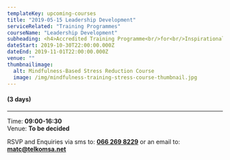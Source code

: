 ```yaml
---
templateKey: upcoming-courses
title: "2019-05-15 Leadership Development"
serviceRelated: "Training Programmes"
courseName: "Leadership Development"
subheading: <h4>Accredited Training Programme<br/>for<br/>Inspirational Leadership<br/><br/>SAQA US ID:120305<br/>8 credits at NQF 5</h4>
dateStart: 2019-10-30T22:00:00.000Z
dateEnd: 2019-11-01T22:00:00.000Z
venue: ""
thumbnailimage:
  alt: Mindfulness-Based Stress Reduction Course
  image: /img/mindfulness-training-stress-course-thumbnail.jpg
---
```


#### (3 days)

---

Time: **09:00-16:30**  
Venue: **To be decided**

RSVP and Enquiries via sms to: **[066 269 8229](tel:+27662698229)** or an email to: **[matc@telkomsa.net](mailto:matc@telkomsa.net)**
